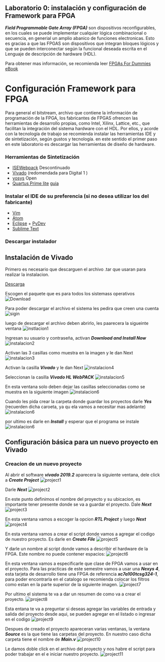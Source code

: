 ## Laboratorio 0: instalación y configuración de Framework para FPGA

***Field Programmable Gate Array (FPGA)*** son dispositivos reconfigurables, en los cuales se puede implementar cualquier lógica combinacional o secuencia, en generial un amplio abanico de funciones electronicas. Esto es gracias a que las FPGAS son dispositivos que integran bloques lógicos y que se pueden interconectar según la funcional deseada escrita en el Lenguaje de descripción de hardware (HDL).

Para obtener mas información, se recomienda leer [FPGAs For Dummies eBook](https://www.intel.com/content/dam/www/programmable/us/en/pdfs/literature/misc/FPGAs_For_Dummies_eBook.pdf)

# Configuración Framework para FPGA

Para general el bitstream, archivo que contiene la información de programación de la FPGA, los fabricantes de FPGAS ofrencen las herramientas de desarrollo propias, como Intel, Xilinx, Lattice, etc., que facilitan la integración del sistema hardware con el HDL.
Por ellos, y acorde con la tecnología de trabajo se recomienda instalar las herramientas IDE y de sintetización, según gustos y tecnología. en este sentido el primer paso en este laboratorio es descargar las herramientas de diseño de hardware.

### Herramientas de Sintetización

* [ISEWebpack](https://github.com/Fabeltranm/SPARTAN6-ATMEGA-MAX5864/wiki/Instalaci%C3%B3n-y-Configuraci%C3%B3n#instalaci%C3%B3n-de-isewebpack) Descontinuado 
* [Vivado](https://www.xilinx.com/products/design-tools/vivado.html) (redomendada para Digital 1 )
* [yosys](http://www.clifford.at/yosys/) Open
* [Quartus Prime lite](http://fpgasoftware.intel.com/?edition=lite) [guia](https://github.com/ELINGAP-7545/lab00#instalaci%C3%B3n-de-quartus-prime-lite)

### Instalar el IDE de su preferencia (si no desea utilizar los del fabricante)
* [Vim](https://www.vim.org/)
* [Atom](https://atom.io/)
* [Eclipse](https://www.eclipse.org) + [PyDev](https://www.pydev.org/)
* [Sublime Text](http://www.sublimetext.com)


### Descargar instalador
## Instalación de Vivado
Primero es necesario que descarguen el archivo .tar que usaran para realizar la instalacion.

[Descarga](https://www.xilinx.com/support/download.html)

Escogen el paquete que es para todos los sistemass operativos
![Download](https://github.com/unal-edigital1-2020-1/page/blob/master/labs/figs/Imagen2.png)

Para poder descargar el archivo el sistema les pedira que creen una cuenta
![sigin](https://github.com/unal-edigital1-2020-1/page/blob/master/labs/figs/Imagen1.png)

luego de descargar el archivo deben abrirlo, les paarecera la sigueinte ventana
![instlacion1](https://github.com/unal-edigital1-2020-1/page/tree/master/labs/figs/Imagen3.png)

Ingresan su usuario y contraseña, activan ***Download and Install Now***
![instalacion2](https://github.com/unal-edigital1-2020-1/page/blob/master/labs/figs/Imagen4.png)

Activan las 3 casillas como muestra en la imagen y le dan Next
![instalacion3](https://github.com/unal-edigital1-2020-1/page/blob/master/labs/figs/Imagen5.png)

Activan la casilla ***Vivado*** y le dan Next
![instalacion4](https://github.com/unal-edigital1-2020-1/page/blob/master/labs/figs/Imagen6.png)

Seleccionan la casilla ***Vivado HL WebPACK***
![instalacion5](https://github.com/unal-edigital1-2020-1/page/blob/master/labs/figs/Imagen7.png)

En esta ventana solo deben dejar las casillas seleccionadas como se muestra en la siguiente imagen
![instalacion6](https://github.com/unal-edigital1-2020-1/page/blob/master/labs/figs/Imagen8.png)

Cuando les pida crear la carpeta donde guardar los proyectos darle ***Yes*** (recuerden dicha caroeta, ya qu ela vamos a necesitar mas adelante)
![instalacion6](https://github.com/unal-edigital1-2020-1/page/blob/master/labs/figs/Imagen10.png)

por ultimo es darle en ***Install*** y esperar que el programa se instale
![instalacion6](https://github.com/unal-edigital1-2020-1/page/blob/master/labs/figs/Imagen11.png)


## Configuración básica para un nuevo proyecto en Vivado
### Creacion de un nuevo proyecto
Al abrir el software ***vivado 2019.2*** aparecera la siguiente ventana, dele click a ***Create Project*** 
![project1](https://github.com/unal-edigital1-2020-1/page/blob/master/labs/figs/image13.jpg)

Darle ***Next*** 
![project2](https://github.com/unal-edigital1-2020-1/page/blob/master/labs/figs/image14.jpg)

En este punto definimos el nombre del proyecto y su ubicacion, es importante tener presente donde se va a guardar el proyecto. Dale ***Next***
![project3](https://github.com/unal-edigital1-2020-1/page/blob/master/labs/figs/imagen15.jpg)

En esta ventana vamos a escoger la opcion ***RTL Project*** y luego ***Next***
![project4](https://github.com/unal-edigital1-2020-1/page/blob/master/labs/figs/imagen16.jpg)

En esta ventana vamos a crear el script donde vamos a agregar el codigo de nuestro proyecto.  Es darle en ***Create File***
![project5](https://github.com/unal-edigital1-2020-1/page/blob/master/labs/figs/imagen17.jpg)


Y darle un nombre al script donde vamos a describir el hardware de la FPGA. Este nombre no puede contener espacios: 
![project6](https://github.com/unal-edigital1-2020-1/page/blob/master/labs/figs/imagen18.jpg)


En esta ventana vamos a especificarle que clase de FPGA vamos a usar en el proyecto. Para las practicas de este semestre vamos a usar una ***Nexys 4***, esta tarjeta de desarrollo tiene una FPGA de referencia ***xc7a100tcsg324-1***, para poder encontrarla en el catalogo se recomienda colocar los filtros como estan en la parte superior de la siguiente imagen. 
![project7](https://github.com/unal-edigital1-2020-1/page/blob/master/labs/figs/imagen19.jpg)

Por ultimo el sistema te va a dar un resumen de como va a crear el proyecto.
![project8](https://github.com/unal-edigital1-2020-1/page/blob/master/labs/figs/imagen20.jpg)

Esta entana te va a preguntar si deseas agregar las variables de entrada y salida del proyecto desde aqui, se pueden agregar en el listado o ingresar en el codigo
![project9](https://github.com/unal-edigital1-2020-1/page/blob/master/labs/figs/imagen21.jpg)

Despues de creado el proyecto apareceran varias ventanas, la ventana ***Source*** es la que tiene las carpetas del proyecto. En nuestro caso dicha carpeta tiene el nombre de ***Main.v***
![project10](https://github.com/unal-edigital1-2020-1/page/blob/master/labs/figs/image22.jpg)

Le damos doble click en el archivo del proyecto y nos habre el script para poder trabajar en el e iniciar nuestro proyecto.
![project11](https://github.com/unal-edigital1-2020-1/page/blob/master/labs/figs/image23.jpg)
